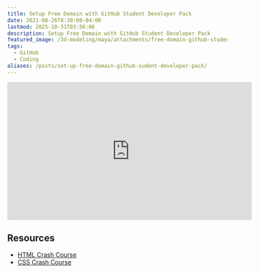 ```yaml
---
title: Setup Free Domain with GitHub Student Developer Pack
date: 2021-08-26T8:30:00-04:00
lastmod: 2025-10-31T03:56:06
description: Setup Free Domain with GitHub Student Developer Pack
featured_image: /3d-modeling/maya/attachments/free-domain-github-student-developer-pack.jpg"
tags:
  - GitHub
  - Coding
aliases: /posts/set-up-free-domain-github-sudent-developer-pack/
---
```


<div class="iframe-16-9-container">
<iframe class="youTubeIframe" width="560" height="315" src="https://www.youtube.com/embed/PZTLD7LvbWw?rel=0" title="YouTube video player" frameborder="0" allow="accelerometer; autoplay; clipboard-write; encrypted-media; gyroscope; picture-in-picture; web-share" referrerpolicy="strict-origin-when-cross-origin" allowfullscreen></iframe>
</div>

## Resources

- [HTML Crash Course](./html-crash-course.md)
- [CSS Crash Course](./css-crash-course.md)
